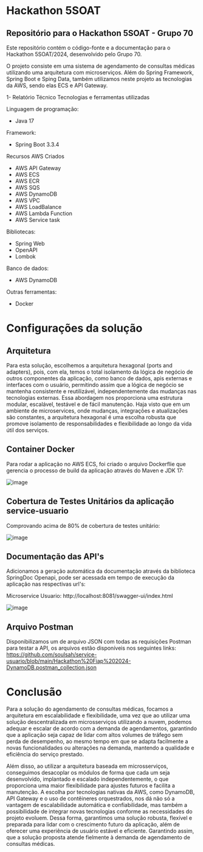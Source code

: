 # Hackathon 5SOAT

## Repositório para o Hackathon 5SOAT - Grupo 70

Este repositório contém o código-fonte e a documentação para o Hackathon 5SOAT/2024, desenvolvido pelo Grupo 70.

O projeto consiste em uma sistema de agendamento de consultas médicas utilizando uma arquitetura com microserviços. Além do Spring Framework, Spring Boot e Sping Data, também utilizamos neste projeto as tecnologias da AWS, sendo elas ECS e API Gateway.

1- Relatório Técnico
Tecnologias e ferramentas utilizadas

Linguagem de programação:

- Java 17

Framework:

- Spring Boot 3.3.4

Recursos AWS Criados
- AWS API Gateway
- AWS ECS
- AWS ECR
- AWS SQS
- AWS DynamoDB
- AWS VPC
- AWS LoadBalance
- AWS Lambda Function
- AWS Service task

Bibliotecas:

- Spring Web
- OpenAPI
- Lombok

  

Banco de dados:

- AWS DynamoDB

Outras ferramentas:

- Docker

# Configurações da solução

## Arquitetura

Para esta solução, escolhemos a arquitetura hexagonal (ports and adapters), pois, com ela, temos o total isolamento da lógica de negócio de outros componentes da aplicação, como banco de dados, apis externas e interfaces com o usuário, permitindo assim que a lógica de negócio se mantenha consistente e reutilizável, independentemente das mudanças nas tecnologias externas.
Essa abordagem nos proporciona uma estrutura modular, escalável, testável e de fácil manutenção. Haja visto que em um ambiente de microservices, onde mudanças, integrações e atualizações são constantes, a arquitetura hexagonal é uma escolha robusta que promove isolamento de responsabilidades e flexibilidade ao longo da vida útil dos serviços.

## Container Docker

Para rodar a aplicação no AWS ECS, foi criado o arquivo Dockerflie que gerencia o processo de build da aplicação através do Maven e JDK 17:

![image](https://github.com/user-attachments/assets/50101a42-06a1-4df0-a864-ce14e1964717)

## Cobertura de Testes Unitários da aplicação service-usuario

Comprovando acima de 80% de cobertura de testes unitário:

![image](https://github.com/user-attachments/assets/28d13ac4-2ca8-4b08-9710-249002323c7e)


## Documentação das API's

Adicionamos a geração automática da documentação através da biblioteca SpringDoc Openapi, pode ser acessada em tempo de execução da aplicação nas respectivas url's: 

Microservice Usuario:  http://localhost:8081/swagger-ui/index.html

![image](https://github.com/user-attachments/assets/a2aafd27-ab13-460b-a6ab-d42a783dc472)



## Arquivo Postman

Disponibilizamos um de arquivo JSON com todas as requisições Postman para testar a API, os arquivos estão disponíveis nos seguintes links:
https://github.com/soulsah/service-usuario/blob/main/Hackathon%20Fiap%202024-DynamoDB.postman_collection.json

# Conclusão

Para a solução do agendamento de consultas médicas, focamos a arquitetura em escalabilidade e flexibilidade, uma vez que ao utilizar uma solução descentralizada em microsserviços utilizando a nuvem, podemos adequar e escalar de acordo com a demanda de agendamentos, garantindo que a aplicação seja capaz de lidar com altos volumes de tráfego sem perda de desempenho, ao mesmo tempo em que se adapta facilmente a novas funcionalidades ou alterações na demanda, mantendo a qualidade e eficiência do serviço prestado.

Além disso, ao utilizar a arquitetura baseada em microsserviços, conseguimos desacoplar os módulos de forma que cada um seja desenvolvido, implantado e escalado independentemente, o que proporciona uma maior flexibilidade para ajustes futuros e facilita a manutenção. A escolha por tecnologias nativas da AWS, como DynamoDB, API Gateway e o uso de contêineres orquestrados, nos dá não só a vantagem de escalabilidade automática e confiabilidade, mas também a possibilidade de integrar novas tecnologias conforme as necessidades do projeto evoluem. Dessa forma, garantimos uma solução robusta, flexível e preparada para lidar com o crescimento futuro da aplicação, além de oferecer uma experiência de usuário estável e eficiente. Garantindo assim, que a solução proposta atende fielmente à demanda de agendamento de consultas médicas.
